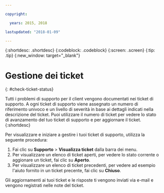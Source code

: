 ```yaml
---

copyright:

  years: 2015, 2018

lastupdated: "2018-01-09"

---
```


{:shortdesc: .shortdesc}
{:codeblock: .codeblock}
{:screen: .screen}
{:tip: .tip}
{:new_window: target="_blank"}


# Gestione dei ticket
{: #check-ticket-status}

Tutti i problemi di supporto per il client vengono documentati nei ticket di supporto. A ogni ticket di supporto viene assegnato un numero di riferimento univoco e un livello di severità in base ai dettagli indicati nella descrizione del ticket. Puoi utilizzare il numero di ticket per vedere lo stato di avanzamento del tuo ticket di supporto e per aggiornare il ticket.
{:shortdesc}

Per visualizzare e iniziare a gestire i tuoi ticket di supporto, utilizza la seguente procedura:
  1. Fai clic su **Supporto** > **Visualizza ticket** dalla barra dei menu.
  2. Per visualizzare un elenco di ticket aperti, per vedere lo stato corrente o aggionare un ticket, fai clic su **Aperto**.
  3. Per visualizzare un elenco di ticket precedenti, per vedere ad esempio l'aiuto fornito in un ticket precente, fai clic su **Chiuso**.

Gli aggiornamenti ai tuoi ticket e le risposte ti vengono inviati via e-mail e vengono registrati nelle note del ticket.  
